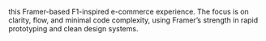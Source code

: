 this Framer-based F1-inspired e-commerce experience. The focus is on clarity, flow, and minimal code complexity, using Framer’s strength in rapid prototyping and clean design systems.

